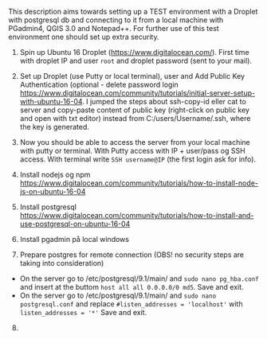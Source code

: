 This description aims towards setting up a TEST environment with a Droplet with postgresql db and connecting to it from a local machine with PGadmin4, QGIS 3.0 and Notepad++. For further use of this test environment one should set up extra security.

1) Spin up Ubuntu 16 Droplet (https://www.digitalocean.com/). First time with droplet IP and user `root` and droplet password (sent to your mail).

2) Set up Droplet (use Putty or local terminal), user and Add Public Key Authentication (optional - delete password login 
https://www.digitalocean.com/community/tutorials/initial-server-setup-with-ubuntu-16-04. I jumped the steps about ssh-copy-id eller cat to server and copy-paste content of public key (right-click on public key and open with txt editor) instead from C:/users/Username/.ssh, where the key is generated.

3) Now you should be able to access the server from your local machine with putty or terminal. With Putty access with IP + user/pass og SSH access. With terminal write `SSH username@IP` (the first login ask for info).

4) Install nodejs og npm
https://www.digitalocean.com/community/tutorials/how-to-install-node-js-on-ubuntu-16-04

5) Install postgresql
https://www.digitalocean.com/community/tutorials/how-to-install-and-use-postgresql-on-ubuntu-16-04

6) Install pgadmin på local windows

7) Prepare postgres for remote connection (OBS! no security steps are taking into consideration)
- On the server go to /etc/postgresql/9.1/main/ and `sudo nano pg_hba.conf` and insert at the buttom `host all all 0.0.0.0/0 md5`. Save and exit.
- On the server go to /etc/postgresql/9.1/main/ and `sudo nano postgresql.conf` and replace `#listen_addresses = 'localhost'` with `listen_addresses = '*'` Save and exit.

8)


